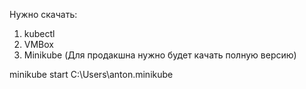 Нужно скачать:

1. kubectl
2. VMBox
3. Minikube (Для продакшна нужно будет качать полную версию)


minikube start
C:\Users\anton\.minikube